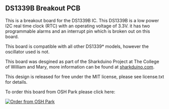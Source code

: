 DS1339B Breakout PCB
-----------

This is a breakout board for the DS1339B IC. This DS1339B is a low power I2C real time clock (RTC) with an operating voltage of 3.3V. it has two programmable alarms and an interrupt pin which is broken out on this board.

This board is compatible with all other DS1339* models, however the oscillator used is not.

This board was desgined as part of the Sharkduino Project at The College of William and Mary, more information can be found at [sharkduino.com](http://www.sharkduino.com).

This design is released for free under the MIT license, please see license.txt for details.

To order this board from OSH Park please click here:

<a href="https://oshpark.com/shared_projects/eFLw11oP"><img src="https://oshpark.com/assets/badge-5b7ec47045b78aef6eb9d83b3bac6b1920de805e9a0c227658eac6e19a045b9c.png" alt="Order from OSH Park"></img></a>
